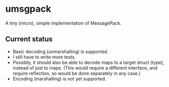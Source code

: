# umsgpack

A tiny (micro), simple implementation of MessagePack.

## Current status

* Basic decoding (unmarshalling) is supported.
* I still have to write more tests.
* Possibly, it should also be able to decode maps to a target struct (type), instead of just to
  maps. (This would require a different interface, and require reflection, so would be done
  separately in any case.)
* Encoding (marshalling) is not yet supported.
